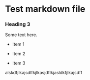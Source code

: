 # Test markdown file
<!-- this next thing should violate rule MD001 -->
### Heading 3
Some text here.

<!-- this unordered list should violate rule MD004 -->
* Item 1 
+ Item 2
- Item 3

alskdfjlkajsdlfkjlkasjdflkjasldkfjlkajsdff
